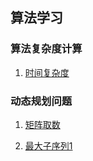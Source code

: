 ## 算法学习

### 算法复杂度计算

1. [时间复杂度](/src/main/resources/TimeComplexity.md)

###  动态规划问题

1. [矩阵取数](src/main/java/org/hdj/AlgorithmPractice/DynamicProgramming/Demo1.java)

2. [最大子序列1](src/main/java/org/hdj/AlgorithmPractice/DynamicProgramming/Demo2.java)



